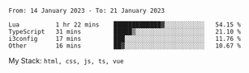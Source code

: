 <!--START_SECTION:waka-->

```text
From: 14 January 2023 - To: 21 January 2023

Lua          1 hr 22 mins    █████████████▓░░░░░░░░░░░   54.15 %
TypeScript   31 mins         █████▒░░░░░░░░░░░░░░░░░░░   21.10 %
i3config     17 mins         ███░░░░░░░░░░░░░░░░░░░░░░   11.76 %
Other        16 mins         ██▓░░░░░░░░░░░░░░░░░░░░░░   10.67 %
```

<!--END_SECTION:waka-->
My Stack: `html, css, js, ts, vue`

